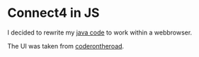 # Connect4 in JS

I decided to rewrite my [java code](https://github.com/sshh12/SchoolCode/tree/master/Connect4/Java) to work within a webbrowser.

The UI was taken from [coderontheroad](http://codepen.io/coderontheroad/pen/GdxEo).
